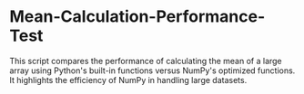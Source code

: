 # Mean-Calculation-Performance-Test
This script compares the performance of calculating the mean of a large array using Python's built-in functions versus NumPy's optimized functions. It highlights the efficiency of NumPy in handling large datasets.

